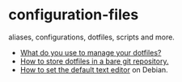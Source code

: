 # configuration-files

aliases, configurations, dotfiles, scripts and more.

* [What do you use to manage your dotfiles?](https://news.ycombinator.com/item?id=11070797)
* [How to store dotfiles in a bare git repository.](https://www.atlassian.com/git/tutorials/dotfiles)
* [How to set the default text editor](https://wiki.debian.org/TextEditor#How_to_set_a_default_text_editor) on Debian.
